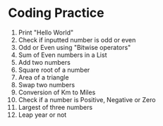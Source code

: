 # Coding Practice

1) Print "Hello World"
2) Check if inputted number is odd or even
3) Odd or Even using "Bitwise operators"
4) Sum of Even numbers in a List
5) Add two numbers
6) Square root of a number
7) Area of a triangle
8) Swap two numbers
9) Conversion of Km to Miles 
10) Check if a number is Positive, Negative or Zero
11) Largest of three numbers
12) Leap year or not
